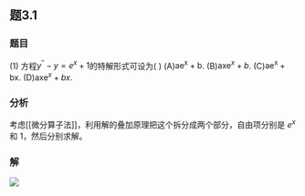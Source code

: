 ## 题3.1
### 题目
(1) 方程${y}^{\prime \prime } - y = {e}^{x} + 1$的特解形式可设为(   )
(A)${\mathrm{{ae}}}^{\mathrm{x}} + \mathrm{b}$. (B)${\operatorname{axe}}^{x} + b$. (C)${\mathrm{{ae}}}^{\mathrm{x}} + \mathrm{{bx}}$. (D)${\operatorname{axe}}^{x} + {bx}$.
### 分析
考虑[[微分算子法]]，利用解的叠加原理把这个拆分成两个部分，自由项分别是 $e^x$ 和 $1$，然后分别求解。
### 解
![](https://img.hwenyi.tech/202410281407892.webp)


